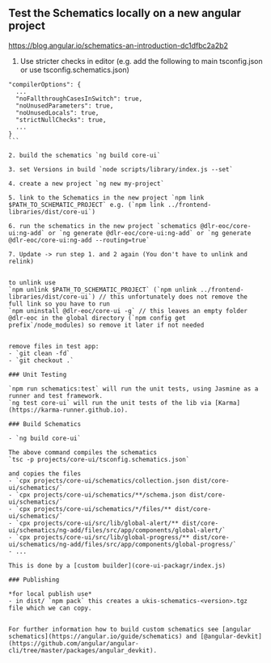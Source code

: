 ## Test the Schematics locally on a new angular project
https://blog.angular.io/schematics-an-introduction-dc1dfbc2a2b2

1. Use stricter checks in editor (e.g. add the following to main tsconfig.json or use tsconfig.schematics.json)
````
"compilerOptions": {
  ...
  "noFallthroughCasesInSwitch": true,
  "noUnusedParameters": true,
  "noUnusedLocals": true,
  "strictNullChecks": true,
  ...
}
```

2. build the schematics `ng build core-ui`

3. set Versions in build `node scripts/library/index.js --set`

4. create a new project `ng new my-project`

5. link to the Schematics in the new project `npm link $PATH_TO_SCHEMATIC_PROJECT` e.g. (`npm link ../frontend-libraries/dist/core-ui`)

6. run the schematics in the new project `schematics @dlr-eoc/core-ui:ng-add` or `ng generate @dlr-eoc/core-ui:ng-add` or `ng generate @dlr-eoc/core-ui:ng-add --routing=true`

7. Update -> run step 1. and 2 again (You don't have to unlink and relink)


to unlink use 
`npm unlink $PATH_TO_SCHEMATIC_PROJECT` (`npm unlink ../frontend-libraries/dist/core-ui`) // this unfortunately does not remove the full link so you have to run   
`npm uninstall @dlr-eoc/core-ui -g` // this leaves an empty folder @dlr-eoc in the global directory (`npm config get prefix`/node_modules) so remove it later if not needed


remove files in test app:
- `git clean -fd`
- `git checkout .`

### Unit Testing

`npm run schematics:test` will run the unit tests, using Jasmine as a runner and test framework.
`ng test core-ui` will run the unit tests of the lib via [Karma](https://karma-runner.github.io).

### Build Schematics

- `ng build core-ui`

The above command compiles the schematics
`tsc -p projects/core-ui/tsconfig.schematics.json`

and copies the files
- `cpx projects/core-ui/schematics/collection.json dist/core-ui/schematics/`
- `cpx projects/core-ui/schematics/**/schema.json dist/core-ui/schematics/`
- `cpx projects/core-ui/schematics/*/files/** dist/core-ui/schematics/`
- `cpx projects/core-ui/src/lib/global-alert/** dist/core-ui/schematics/ng-add/files/src/app/components/global-alert/`
- `cpx projects/core-ui/src/lib/global-progress/** dist/core-ui/schematics/ng-add/files/src/app/components/global-progress/`
- ...

This is done by a [custom builder](core-ui-packagr/index.js)

### Publishing

*for local publish use*
- in dist/ `npm pack` this creates a ukis-schematics-<version>.tgz file which we can copy.


For further information how to build custom schematics see [angular schematics](https://angular.io/guide/schematics) and [@angular-devkit](https://github.com/angular/angular-cli/tree/master/packages/angular_devkit).

